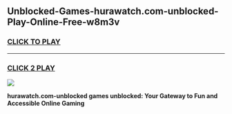 
## Unblocked-Games-hurawatch.com-unblocked-Play-Online-Free-w8m3v
<h3>
<a href="https://premium76.site?title=hurawatch.com-unblocked&ref=26A">CLICK TO PLAY</a></h3>
<hr>

<h3>
<a href="https://premium76.site?title=hurawatch.com-unblocked&ref=26A">CLICK 2 PLAY</a>
  
</h3>

<a href="https://premium76.site?title=hurawatch.com-unblocked&ref=26A"><img src="https://clearcache.store/games.png"></a>


**hurawatch.com-unblocked games unblocked: Your Gateway to Fun and Accessible Online Gaming**
